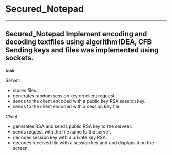 # Secured_Notepad

-----------------
Secured_Notepad
Implement encoding and decoding textfiles using algorithm IDEA, CFB
Sending keys and files was implemented using sockets.
-----------------
**task**

*Server*:
- stores files.
- generates random session key on client request.
- sends to the client encoded with a public key RSA session key.
- sends to the client encoded with a session key file.

*Client*:
- generates RSA and sends public RSA key to the serveer.
- sends request with  the file name to the server.
- decodes session key with a private key RSA.
- decodes received file with a session key and and displays it on the screen.
